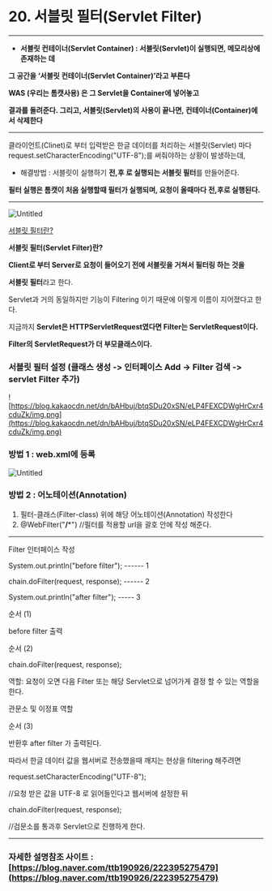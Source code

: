 # 20. 서블릿 필터(Servlet Filter)

---

- **서블릿 컨테이너(Servlet Container) : 서블릿(Servlet)이 실행되면, 메모리상에 존재하는 데**

**그 공간을 ‘서블릿 컨테이너(Servlet Container)’라고 부른다**

**WAS (우리는 톰캣사용) 은 그 Servlet을 Container에 넣어놓고**

**결과를 돌려준다. 그리고, 서블릿(Servlet)의 사용이 끝나면, 컨테이너(Container)에서 삭제한다**

---

클라이언트(Clinet)로 부터 입력받은 한글 데이터를 처리하는 서블릿(Servlet) 마다 request.setCharacterEncoding("UTF-8");를 써줘야하는 상황이 발생하는데,

- 해결방법 : 서블릿이 실행하기 **전,후 로 실행되는 서블릿 필터**를 만들어준다.

**필터 실행은 톰캣이 처음 실행할때 필터가 실행되며, 요청이 올때마다 전,후로 실행된다.**

---

![Untitled](20%20%E1%84%89%E1%85%A5%E1%84%87%E1%85%B3%E1%86%AF%E1%84%85%E1%85%B5%2078289/Untitled.png)

[서블릿 필터란?](https://www.notion.so/1b2ae2fa35c04c9397e7816752d3720e)

**서블릿 필터(Servlet Filter)란?**

**Client로 부터 Server로 요청이 들어오기 전에 서블릿을 거쳐서 필터링 하는 것을** 

**서블릿 필터**라고 한다.

Servlet과 거의 동일하지만 기능이 Filtering 이기 때문에 이렇게 이름이 지어졌다고 한다.

지금까지 **Servlet은 HTTPServletRequest였다면 Filter는 ServletRequest이다.**

**Filter의 ServletRequest가 더 부모클래스이다.**

### 서블릿 필터 설정 (클래스 생성 -> 인터페이스 Add -> Filter 검색 -> servlet Filter 추가)

![https://blog.kakaocdn.net/dn/bAHbuj/btqSDu20xSN/eLP4FEXCDWgHrCxr4cduZk/img.png](https://blog.kakaocdn.net/dn/bAHbuj/btqSDu20xSN/eLP4FEXCDWgHrCxr4cduZk/img.png)

### 방법 1 : web.xml에 등록

![Untitled](20%20%E1%84%89%E1%85%A5%E1%84%87%E1%85%B3%E1%86%AF%E1%84%85%E1%85%B5%2078289/Untitled%201.png)

### 방법 2 : 어노테이션(Annotation)

1. 필터-클래스(Filter-class) 위에 해당 어노테이션(Annotation) 작성한다
2. @WebFilter("**/***")     //필터를 적용할 url을 괄호 안에 작성 해준다.

---

Filter 인터페이스 작성

System.out.println("before filter"); ------ 1

chain.doFilter(request, response); ------ 2

System.out.println("after filter"); ----- 3

순서 (1)

before filter 출력

순서 (2)

chain.doFilter(request, response);

역할: 요청이 오면 다음 Filter 또는 해당 Servlet으로 넘어가게 결정 할 수 있는 역할을 한다.

관문소 및 이정표 역할

순서 (3) 

반환후 after filter 가 출력된다.

따라서 한글 데이터 값을 웹서버로 전송했을때 깨지는 현상을 filtering 해주려면

request.setCharacterEncoding("UTF-8"); 

//요청 받은 값을 UTF-8 로 읽어들인다고 웹서버에 설정한 뒤

chain.doFilter(request, response); 

//검문소를 통과후 Servlet으로 진행하게 한다.

---

### 자세한 설명참조 사이트 : [https://blog.naver.com/ttb190926/222395275479](https://blog.naver.com/ttb190926/222395275479)